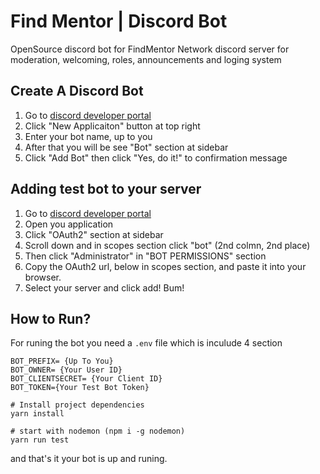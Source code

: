 # Find Mentor | Discord Bot
OpenSource discord bot for FindMentor Network discord server for moderation, welcoming, roles, announcements and loging system


## Create A Discord Bot
1. Go to [discord developer portal](https://discord.com/developers/applications)
2. Click "New Applicaiton" button at top right
3. Enter your bot name, up to you
4. After that you will be see "Bot" section at sidebar
5. Click "Add Bot" then click "Yes, do it!" to confirmation message

 ## Adding test bot to your server
 1. Go to [discord developer portal](https://discord.com/developers/applications)
 2. Open you application
 3. Click "OAuth2" section at sidebar
 4. Scroll down and in scopes section click "bot" (2nd colmn, 2nd place)
 5. Then click "Administrator" in "BOT PERMISSIONS" section
 6. Copy the OAuth2 url, below in scopes section, and paste it into your browser.
 7. Select your server and click add! Bum!

## How to Run?
For runing the bot you need a `.env` file which is inculude 4 section
```env
BOT_PREFIX= {Up To You}
BOT_OWNER= {Your User ID}
BOT_CLIENTSECRET= {Your Client ID}
BOT_TOKEN={Your Test Bot Token}
```

```
# Install project dependencies
yarn install

# start with nodemon (npm i -g nodemon)
yarn run test
```

and that's it your bot is up and runing.
